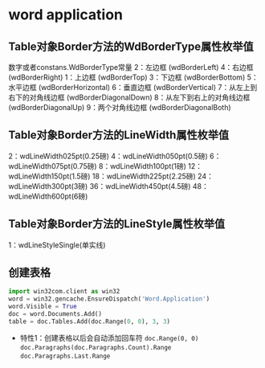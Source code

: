 # word application

## Table对象Border方法的WdBorderType属性枚举值
数字或者constans.WdBorderType常量
2：左边框 (wdBorderLeft)
4：右边框 (wdBorderRight)
1：上边框 (wdBorderTop)
3：下边框 (wdBorderBottom)
5：水平边框 (wdBorderHorizontal)
6：垂直边框 (wdBorderVertical)
7：从左上到右下的对角线边框 (wdBorderDiagonalDown)
8：从左下到右上的对角线边框 (wdBorderDiagonalUp)
9：两个对角线边框 (wdBorderDiagonalBoth)

## Table对象Border方法的LineWidth属性枚举值
2：wdLineWidth025pt(0.25磅)
4：wdLineWidth050pt(0.5磅)
6：wdLineWidth075pt(0.75磅)
8：wdLineWidth100pt(1磅)
12：wdLineWidth150pt(1.5磅)
18：wdLineWidth225pt(2.25磅)
24：wdLineWidth300pt(3磅)
36：wdLineWidth450pt(4.5磅)
48：wdLineWidth600pt(6磅)

## Table对象Border方法的LineStyle属性枚举值
1：wdLineStyleSingle(单实线)

## 创建表格
```python
import win32com.client as win32
word = win32.gencache.EnsureDispatch('Word.Application')
word.Visible = True
doc = word.Documents.Add()
table = doc.Tables.Add(doc.Range(0, 0), 3, 3)
```
- 特性1：创建表格以后会自动添加回车符
`doc.Range(0, 0)`
`doc.Paragraphs(doc.Paragraphs.Count).Range`
`doc.Paragraphs.Last.Range`